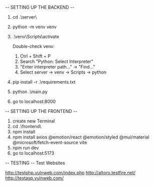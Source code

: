 -- SETTING UP THE BACKEND --
1. cd .\server\
2. python -m venv venv
3. .\venv\Scripts\activate

    Double-check venv:
    1. Ctrl + Shift + P
    2. Search "Python: Select Interpreter"
    3. "Enter interpreter path..." -> "Find..."
    4. Select server -> venv -> Scripts -> python

4. pip install -r .\requirements.txt
5. python .\main.py
6. go to localhost:8000

-- SETTING UP THE FRONTEND --
1. create new Terminal
2. cd .\frontend\
3. npm install
4. npm install axios @emotion/react @emotion/styled @mui/material @microsoft/fetch-event-source vite 
5. npm run dev
6. go to localhost:5173

-- TESTING --
Test Websites

http://testphp.vulnweb.com/index.php
http://altoro.testfire.net/
http://testasp.vulnweb.com/

